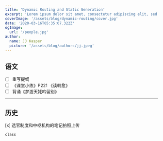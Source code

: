 ```yaml
---
title: 'Dynamic Routing and Static Generation'
excerpt: 'Lorem ipsum dolor sit amet, consectetur adipiscing elit, sed do eiusmod tempor incididunt ut labore et dolore magna aliqua. Praesent elementum facilisis leo vel fringilla est ullamcorper eget. At imperdiet dui accumsan sit amet nulla facilities morbi tempus.'
coverImage: '/assets/blog/dynamic-routing/cover.jpg'
date: '2020-03-16T05:35:07.322Z'
ogImage:
  url: '/people.jpg'
author:
  name: JJ Kasper
  picture: '/assets/blog/authors/jj.jpeg'
---
```



## 语文
- [ ] 重写提纲
- [ ] 《课堂小练》P221 《读韩愈》
- [ ] 背诵《梦游天姥吟留别》
---
## 历史
[x] 选官制度和中枢机构的笔记拍照上传


```
class 
```